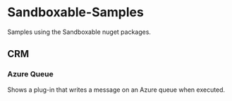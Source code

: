 # Sandboxable-Samples
Samples using the Sandboxable nuget packages.

## CRM
### Azure Queue
Shows a plug-in that writes a message on an Azure queue when executed. 